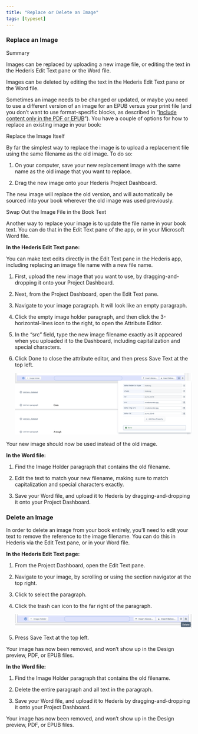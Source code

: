 ```yaml
---
title: "Replace or Delete an Image"
tags: [typeset]
---
```

 
<html><body><section data-type="chapter" class="hsecchapter" data-hederis-type="hsecchapter" id="replace-an-image" data-pi-attrs="id: replace-an-image; data-tags: typeset;" role="doc-chapter" data-tags="typeset" data-author-name=" " data-book-title=" " title="Replace or Delete an Image"><section class="hwprsubsection" data-hederis-type="hwprsubsection" id="pQzhRqdL7" data-type="subsection" title="Replace an Image"><h1 data-hederis-type="hblktitle" class="hblktitle" id="p880Dw5EY">Replace an Image</h1><div class="hwprbox box" data-hederis-type="hwprbox" id="poTG9iAHv" data-type="sidebar"><p class="hblktype" data-hederis-type="hblktype" id="ph8vDatYN">Summary</p><p class="hblkp" data-hederis-type="hblkp" id="pc79bVuSH">Images can be replaced by uploading a new image file, or editing the text in the Hederis Edit Text pane or the Word file.</p><p class="hblkp" data-hederis-type="hblkp" id="pe63Q688z">Images can be deleted by editing the text in the Hederis Edit Text pane or the Word file.</p></div><p class="hblkp" data-hederis-type="hblkp" id="p0usJut64">Sometimes an image needs to be changed or updated, or maybe you need to use a different version of an image for an EPUB versus your print file (and you don&#8217;t want to use format-specific blocks, as described in &#8220;<a href="{% link _docs/include-custom-content.md %}" class="hspana" data-hederis-type="hspana" id="pSeNIzHXp">Include content only in the PDF or EPUB</a>&#8221;). You have a couple of options for how to replace an existing image in your book:</p><p class="hblkh1" data-hederis-type="hblkh1" id="pbEHRc1Q5">Replace the Image Itself</p><p class="hblkp" data-hederis-type="hblkp" id="puEXLFwYU">By far the simplest way to replace the image is to upload a replacement file using the same filename as the old image. To do so:</p><ol class="hwprnumlist" data-hederis-type="hwprnumlist" id="py5iAg5hG"><li class="hblkoli" data-hederis-type="hblkoli" id="lijxSKggBp"><p class="hblkoli" data-hederis-type="hblklip" id="ppxR7707k">On your computer, save your new replacement image with the same name as the old image that you want to replace.</p></li><li class="hblkoli" data-hederis-type="hblkoli" id="li7oiAcSx5"><p class="hblkoli" data-hederis-type="hblklip" id="pKlXV9nLA">Drag the new image onto your Hederis Project Dashboard. </p></li></ol><p class="hblkp" data-hederis-type="hblkp" id="pwjJkaSp0">The new image will replace the old version, and will automatically be sourced into your book wherever the old image was used previously.</p><p class="hblkh1" data-hederis-type="hblkh1" id="punFO9Lx1">Swap Out the Image File in the Book Text</p><p class="hblkp" data-hederis-type="hblkp" id="p3JkBtmJZ">Another way to replace your image is to update the file name in your book text. You can do that in the Edit Text pane of the app, or in your Microsoft Word file.</p><p class="hblkp" data-hederis-type="hblkp" id="pVZowXoCf"><strong data-hederis-type="hspanstrong" id="pSUSlrQiX">In the <strong class="hspanstrong" data-hederis-type="hspanstrong" id="pN6FFntsP">Hederis Edit Text pane:</strong></strong></p><p class="hblkp" data-hederis-type="hblkp" id="pbbAUoPwx">You can make text edits directly in the Edit Text pane in the Hederis app, including replacing an image file name with a new file name.</p><ol class="hwprnumlist" data-hederis-type="hwprnumlist" id="piex2qmO5"><li class="hblkoli" data-hederis-type="hblkoli" id="liuPYRsAdR"><p class="hblkoli" data-hederis-type="hblklip" id="pzfcnPyyU">First, upload the new image that you want to use, by dragging-and-dropping it onto your Project Dashboard.</p></li><li class="hblkoli" data-hederis-type="hblkoli" id="li8iVKrric"><p class="hblkoli" data-hederis-type="hblklip" id="pV7v9CuPy">Next, from the Project Dashboard, open the Edit Text pane.</p></li><li class="hblkoli" data-hederis-type="hblkoli" id="liosYO7vu8"><p class="hblkoli" data-hederis-type="hblklip" id="pirLJOGTo">Navigate to your image paragraph. It will look like an empty paragraph.</p></li><li class="hblkoli" data-hederis-type="hblkoli" id="livLZ7Ef7W"><p class="hblkoli" data-hederis-type="hblklip" id="p8fDkPEu9">Click the empty image holder paragraph, and then click the 3-horizontal-lines icon to the right, to open the Attribute Editor.</p></li><li class="hblkoli" data-hederis-type="hblkoli" id="liSTo5uA5i"><p class="hblkoli" data-hederis-type="hblklip" id="prY6LkeWM">In the &#8220;src&#8221; field, type the new image filename exactly as it appeared when you uploaded it to the Dashboard, including capitalization and special characters.</p></li><li class="hblkoli" data-hederis-type="hblkoli" id="liqciuw2fw"><p class="hblkoli" data-hederis-type="hblklip" id="pSdszfmDU">Click Done to close the attribute editor, and then press Save Text at the top left.</p><img data-hederis-type="hblkimg" class="hblkimg" id="p8umlS4BI" src="/images/replaceimage2.png" data-img-src="/images/replaceimage2.png"/></li></ol><p class="hblkp" data-hederis-type="hblkp" id="pwGqlie44">Your new image should now be used instead of the old image.</p><p class="hblkp" data-hederis-type="hblkp" id="poDUAMBbu"><strong class="hspanstrong" data-hederis-type="hspanstrong" id="p48tjnVxs">In the Word file:</strong></p><ol class="hwprnumlist" data-hederis-type="hwprnumlist" id="psHazc74S"><li class="hblkoli" data-hederis-type="hblkoli" id="liSBIu34Sm"><p class="hblkoli" data-hederis-type="hblklip" id="p0l1AGwrc">Find the Image Holder paragraph that contains the old filename.</p></li><li class="hblkoli" data-hederis-type="hblkoli" id="liDEXZWUsa"><p class="hblkoli" data-hederis-type="hblklip" id="pIfygBxEN">Edit the text to match your new filename, making sure to match capitalization and special characters exactly.</p></li><li class="hblkoli" data-hederis-type="hblkoli" id="libj3JXstH"><p class="hblkoli" data-hederis-type="hblklip" id="pr0tGasOA">Save your Word file, and upload it to Hederis by dragging-and-dropping it onto your Project Dashboard.</p></li></ol></section><section class="hwprsubsection" data-hederis-type="hwprsubsection" id="pp4DbOkF3" data-type="subsection" title="Delete an Image"><h1 data-hederis-type="hblktitle" class="hblktitle" id="pmk8V0vwh">Delete an Image</h1><p class="hblkp" data-hederis-type="hblkp" id="puYKIvvHu">In order to delete an image from your book entirely, you&#8217;ll need to edit your text to remove the reference to the image filename. You can do this in Hederis via the Edit Text pane, or in your Word file.</p><p class="hblkp" data-hederis-type="hblkp" id="pmC1vAWM6"><strong class="hspanstrong" data-hederis-type="hspanstrong" id="pEswE47S3">In the Hederis Edit Text page:</strong></p><ol class="hwprnumlist" data-hederis-type="hwprnumlist" id="pZNybAxbi"><li class="hblkoli" data-hederis-type="hblkoli" id="lihQRhBxPG"><p class="hblkoli" data-hederis-type="hblklip" id="p6h5Rztnc">From the Project Dashboard, open the Edit Text pane.</p></li><li class="hblkoli" data-hederis-type="hblkoli" id="li2WTHboyT"><p class="hblkoli" data-hederis-type="hblklip" id="pAhgi6tpV">Navigate to your image, by scrolling or using the section navigator at the top right.</p></li><li class="hblkoli" data-hederis-type="hblkoli" id="liHj4NOCsI"><p class="hblkoli" data-hederis-type="hblklip" id="peSaEZAvs">Click to select the paragraph.</p></li><li class="hblkoli" data-hederis-type="hblkoli" id="lim2FzJ1U7"><p class="hblkoli" data-hederis-type="hblklip" id="p2AHp4nhU">Click the trash can icon to the far right of the paragraph.</p><img data-hederis-type="hblkimg" class="hblkimg" id="p0OKXun4J" src="/images/replaceimage3.png" data-img-src="/images/replaceimage3.png"/></li><li class="hblkoli" data-hederis-type="hblkoli" id="linjCd9aPK"><p class="hblkoli" data-hederis-type="hblklip" id="p81ffuX5V">Press Save Text at the top left.</p></li></ol><p class="hblkp" data-hederis-type="hblkp" id="pQCq9L1Bk">Your image has now been removed, and won&#8217;t show up in the Design preview, PDF, or EPUB files.</p><p class="hblkp" data-hederis-type="hblkp" id="pSjNQUKii"><strong class="hspanstrong" data-hederis-type="hspanstrong" id="pqLEDe5n0">In the Word file:</strong></p><ol class="hwprnumlist" data-hederis-type="hwprnumlist" id="pNGJVmL12"><li class="hblkoli" data-hederis-type="hblkoli" id="lipzXxQ4iT"><p class="hblkoli" data-hederis-type="hblklip" id="pWUDmo4q5">Find the Image Holder paragraph that contains the old filename.</p></li><li class="hblkoli" data-hederis-type="hblkoli" id="liXhqn0pRg"><p class="hblkoli" data-hederis-type="hblklip" id="pQ5tTrKAz">Delete the entire paragraph and all text in the paragraph.</p></li><li class="hblkoli" data-hederis-type="hblkoli" id="litZiH9z5X"><p class="hblkoli" data-hederis-type="hblklip" id="pVMBtEbk3">Save your Word file, and upload it to Hederis by dragging-and-dropping it onto your Project Dashboard.</p></li></ol><p class="hblkp" data-hederis-type="hblkp" id="pztYHMllL">Your image has now been removed, and won&#8217;t show up in the Design preview, PDF, or EPUB files.</p></section></section></body></html>
